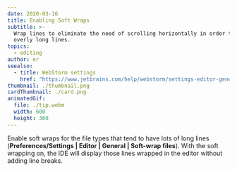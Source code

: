 ```yaml
---
date: 2020-03-16
title: Enabling Soft Wraps
subtitle: >-
  Wrap lines to eliminate the need of scrolling horizontally in order to see
  overly long lines.
topics:
  - editing
author: er
seealso:
  - title: WebStorm settings
    href: "https://www.jetbrains.com/help/webstorm/settings-editor-general.html"
thumbnail: ./thumbnail.png
cardThumbnail: ./card.png
animatedGif:
  file: ./tip.webm
  width: 600
  height: 300
---
```


Enable soft wraps for the file types that tend to have lots of long lines (**Preferences/Settings | Editor | General | Soft-wrap files**). With the soft wrapping on, the IDE will display those lines wrapped in the editor without adding line breaks.
